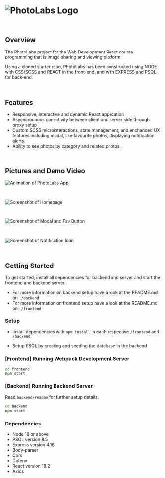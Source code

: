 # ![PhotoLabs Logo](./docs/logo.png)

<br>

## Overview

The PhotoLabs project for the Web Development React course programming that is image sharing and viewing platform.

Using a cloned starter repo, PhotoLabs has been constructed using NODE with CSS/SCSS and REACT in the front-end, and with EXPRESS and PSQL for back-end.

<br>

## Features
- Responsive, interactive and dynamic React application
- Asycncrounous conectivity between client and server side through proxy setup
- Custom SCSS microinteractions, state management, and enchanced UX features including modal, like favourite photos, displaying notification alerts.
- Ability to see photos by category and related photos.

<br>

## Pictures and Demo Video

![Animation of PhotoLabs App](./docs/photolabs_animation.gif)

<br>

![Screenshot of Homepage](./docs/photolabs_homepage.png)

<br>

![Screenshot of Modal and Fav Button](./docs/photolabs_modal.png)

<br>

![Screenshot of Notification Icon](./docs/photolabs_notification.png)

<br>

## Getting Started

To get started, install all dependencies for backend and server and start the frontend and backend server.

  - For more information on backend setup have a look at the README.md on `./backend`
  - For more information on frontend setup have a look at the README.md on `./frontend`



### Setup

- Install dependencies with `npm install` in each respective `/frontend` and `/backend`

- Setup PSQL by creating and seeding the database in the backend


### [Frontend] Running Webpack Development Server

```sh
cd frontend
npm start
```

### [Backend] Running Backend Server

Read `backend/readme` for further setup details.

```sh
cd backend
npm start
```
 
### Dependencies
- Node 16 or above
- PSQL version 8.5
- Express version 4.16
- Body-parser
- Cors
- Dotenv
- React version 18.2
- Axios



